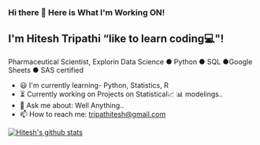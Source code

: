 ### Hi there 👋  Here is What I'm Working ON!
## I'm Hitesh Tripathi “like to learn coding💻"!   
Pharmaceutical Scientist, Explorin Data Science ● Python ● SQL ●Google Sheets ● SAS certified

- 😃 I'm currently learning- Python, Statistics, R
- ⏳ Currently working on Projects on Statistical📈 📊 modelings..
- 💬 Ask me about: Well Anything..
- 📫 How to reach me: tripathitesh@gmail.com

[![Hitesh's github stats](https://github-readme-stats.vercel.app/api?username=hiteshtripathi)](https://github.com/hiteshtripathi/github-readme-stats)

